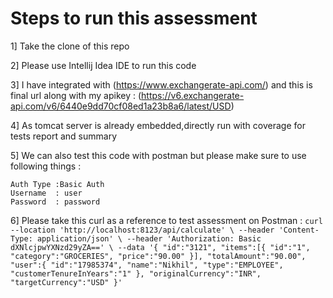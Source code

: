 # Steps to run this assessment

1] Take the clone of this repo

2] Please use Intellij Idea IDE to run this code

3] I have integrated with (https://www.exchangerate-api.com/)
and this is final url along with my apikey : (https://v6.exchangerate-api.com/v6/6440e9dd70cf08ed1a23b8a6/latest/USD)

4] As tomcat server is already embedded,directly run with coverage for tests report and summary

5] We can also test this code with postman but please make sure to use following things :

    Auth Type :Basic Auth 
    Username  : user  
    Password  : password


6] Please take this curl as a reference to test assessment on Postman  :
        `curl --location 'http://localhost:8123/api/calculate' \
        --header 'Content-Type: application/json' \
        --header 'Authorization: Basic dXNlcjpwYXNzd29yZA==' \
        --data '{
        "id":"3121",
        "items":[{
        "id":"1",
        "category":"GROCERIES",
        "price":"90.00"
        }],
        "totalAmount":"90.00",
        "user":{
        "id":"17985374",
        "name":"Nikhil",
        "type":"EMPLOYEE",
        "customerTenureInYears":"1"
        },
        "originalCurrency":"INR",
        "targetCurrency":"USD"
        }'`





